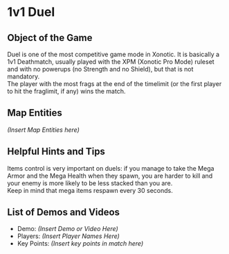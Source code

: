 1v1 Duel
========

Object of the Game
------------------

Duel is one of the most competitive game mode in Xonotic. It is basically a 1v1 Deathmatch, usually played with the XPM (Xonotic Pro Mode) ruleset and with no powerups (no Strength and no Shield), but that is not mandatory.  
The player with the most frags at the end of the timelimit (or the first player to hit the fraglimit, if any) wins the match.

Map Entities
------------

_(Insert Map Entities here)_

Helpful Hints and Tips
----------------------

Items control is very important on duels: if you manage to take the Mega Armor and the Mega Health when they spawn, you are harder to kill and your enemy is more likely to be less stacked than you are.  
Keep in mind that mega items respawn every 30 seconds.

List of Demos and Videos
------------------------

-   Demo: _(Insert Demo or Video Here)_
-   Players: _(Insert Player Names Here)_
-   Key Points: _(Insert key points in match here)_


